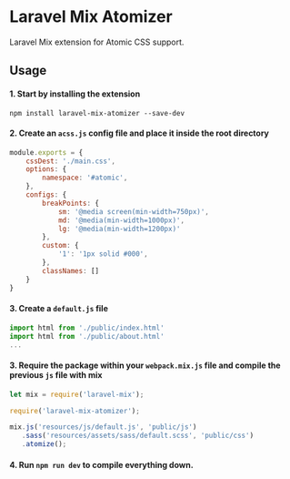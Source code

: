 # Laravel Mix Atomizer
Laravel Mix extension for Atomic CSS support.

## Usage
#### 1. Start by installing the extension
```
npm install laravel-mix-atomizer --save-dev
```

#### 2. Create an `acss.js` config file and place it inside the root directory
```js
module.exports = {
    cssDest: './main.css',
    options: {
        namespace: '#atomic',
    },
    configs: {
        breakPoints: {
            sm: '@media screen(min-width=750px)',
            md: '@media(min-width=1000px)',
            lg: '@media(min-width=1200px)'
        },
        custom: {
            '1': '1px solid #000',
        },
        classNames: []
    }
}
```

#### 3. Create a `default.js` file
```js
import html from './public/index.html'
import html from './public/about.html'
...
```

#### 3. Require the package within your `webpack.mix.js` file and compile the previous `js` file with mix
```js
let mix = require('laravel-mix');

require('laravel-mix-atomizer');

mix.js('resources/js/default.js', 'public/js')
   .sass('resources/assets/sass/default.scss', 'public/css')
   .atomize();
```

#### 4. Run `npm run dev` to compile everything down.
